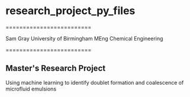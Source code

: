 # research_project_py_files

=========================

Sam Gray
University of Birmingham
MEng Chemical Engineering

=========================

Master's Research Project
-------------------------
Using machine learning to identify doublet formation and coalescence of microfluid emulsions
